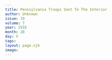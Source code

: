 ```yaml
---
title: Pennsylvania Troops Sent To The Interior
author: Unknown
issue: 19
volume: 7
year: 1916
month: 28
day: V
tags:
layout: page.njk
image:
---
```


